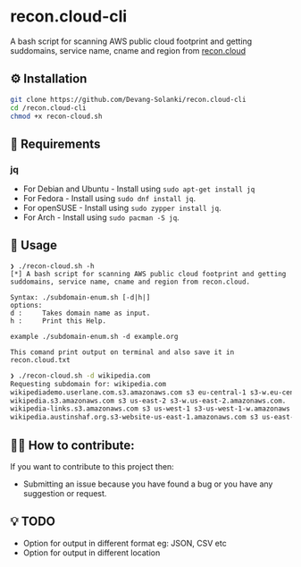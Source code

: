 # recon.cloud-cli
A bash script for scanning AWS public cloud footprint and getting suddomains, service name, cname and region from [recon.cloud](https://recon.cloud/) 



## ⚙ Installation
```bash
git clone https://github.com/Devang-Solanki/recon.cloud-cli
cd /recon.cloud-cli
chmod +x recon-cloud.sh
```
## 📃 Requirements
### jq
- For Debian and Ubuntu - Install using `sudo apt-get install jq`
- For Fedora - Install using `sudo dnf install jq`.
- For openSUSE - Install using `sudo zypper install jq`.
- For Arch - Install using `sudo pacman -S jq`.


## 📔 Usage
```
❯ ./recon-cloud.sh -h
[*] A bash script for scanning AWS public cloud footprint and getting suddomains, service name, cname and region from recon.cloud.

Syntax: ./subdomain-enum.sh [-d|h|]
options:
d :     Takes domain name as input.
h :     Print this Help.

example ./subdomain-enum.sh -d example.org 

This comand print output on terminal and also save it in recon.cloud.txt
```
```bash
❯ ./recon-cloud.sh -d wikipedia.com
Requesting subdomain for: wikipedia.com
wikipediademo.userlane.com.s3.amazonaws.com s3 eu-central-1 s3-w.eu-central-1.amazonaws.com.
wikipedia.s3.amazonaws.com s3 us-east-2 s3-w.us-east-2.amazonaws.com.
wikipedia-links.s3.amazonaws.com s3 us-west-1 s3-us-west-1-w.amazonaws.com.
wikipedia.austinshaf.org.s3-website-us-east-1.amazonaws.com s3 us-east-1 s3-website.us-east-1.amazonaws.com.
```
## 🤝🏻 How to contribute:
If you want to contribute to this project then:
- Submitting an issue because you have found a bug or you have any suggestion or request.

## 💡 TODO
- Option for output in different format eg: JSON, CSV etc
- Option for output in different location
